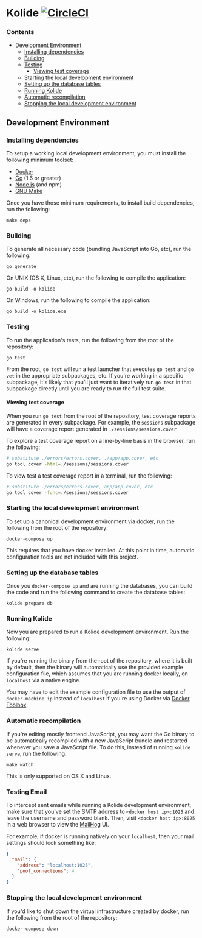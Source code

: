 # Kolide [![CircleCI](https://circleci.com/gh/kolide/kolide-ose.svg?style=svg&circle-token=2573c239b7f18967040d2dec95ca5f71cfc90693)](https://circleci.com/gh/kolide/kolide-ose)

### Contents

- [Development Environment](#development-environment)
  - [Installing dependencies](#installing-dependencies)
  - [Building](#building)
  - [Testing](#testing)
    - [Viewing test coverage](#viewing-test-coverage)
  - [Starting the local development environment](#starting-the-local-development-environment)
  - [Setting up the database tables](#setting-up-the-database-tables)
  - [Running Kolide](#running-kolide)
  - [Automatic recompilation](#automatic-recompilation)
  - [Stopping the local development environment](#stopping-the-local-development-environment)

## Development Environment

### Installing dependencies

To setup a working local development environment, you must install the following
minimum toolset:

* [Docker](https://www.docker.com/products/overview#/install_the_platform)
* [Go](https://golang.org/dl/) (1.6 or greater)
* [Node.js](https://nodejs.org/en/download/current/) (and npm)
* [GNU Make](https://www.gnu.org/software/make/)

Once you have those minimum requirements, to install build dependencies, run the following:

```
make deps
```

### Building

To generate all necessary code (bundling JavaScript into Go, etc), run the
following:

```
go generate
```

On UNIX (OS X, Linux, etc), run the following to compile the application:

```
go build -o kolide
```

On Windows, run the following to compile the application:

```
go build -o kolide.exe
```

### Testing

To run the application's tests, run the following from the root of the
repository:

```
go test
```

From the root, `go test` will run a test launcher that executes `go test` and 
`go vet` in the appropriate subpackages, etc. If you're working in a specific
subpackage, it's likely that you'll just want to iteratively run `go test` in
that subpackage directly until you are ready to run the full test suite.

#### Viewing test coverage

When you run `go test` from the root of the repository, test coverage reports
are generated in every subpackage. For example, the `sessions` subpackage will
have a coverage report generated in `./sessions/sessions.cover`

To explore a test coverage report on a line-by-line basis in the browser, run 
the following:

```bash
# substitute ./errors/errors.cover, ./app/app.cover, etc
go tool cover -html=./sessions/sessions.cover
```

To view test a test coverage report in a terminal, run the following:

```bash
# substitute ./errors/errors.cover, app/app.cover, etc
go tool cover -func=./sessions/sessions.cover
```

### Starting the local development environment

To set up a canonical development environment via docker,
run the following from the root of the repository:

```
docker-compose up
```

This requires that you have docker installed. At this point in time,
automatic configuration tools are not included with this project.

### Setting up the database tables

Once you `docker-compose up` and are running the databases, you can build
the code and run the following command to create the database tables:

```
kolide prepare db
```

### Running Kolide

Now you are prepared to run a Kolide development environment. Run the following:

```
kolide serve
```

If you're running the binary from the root of the repository, where it is built
by default, then the binary will automatically use the provided example
configuration file, which assumes that you are running docker locally, on
`localhost` via a native engine.

You may have to edit the example configuration file to use the output of 
`docker-machine ip` instead of `localhost` if you're using Docker via 
[Docker Toolbox](https://www.docker.com/products/docker-toolbox).

### Automatic recompilation

If you're editing mostly frontend JavaScript, you may want the Go binary to be
automatically recompiled with a new JavaScript bundle and restarted whenever 
you save a JavaScript file. To do this, instead of running `kolide serve`, run
the following:

```
make watch
```

This is only supported on OS X and Linux.

### Testing Email

To intercept sent emails while running a Kolide development environment, make
sure that you've set the SMTP address to `<docker host ip>:1025` and leave the
username and password blank. Then, visit `<docker host ip>:8025` in a web 
browser to view the [MailHog](https://github.com/mailhog/MailHog) UI.

For example, if docker is running natively on your `localhost`, then your mail
settings should look something like:

```json
{
  "mail": {
    "address": "localhost:1025",
    "pool_connections": 4
  }
}
```

### Stopping the local development environment

If you'd like to shut down the virtual infrastructure created by docker, run
the following from the root of the repository:

```
docker-compose down
```